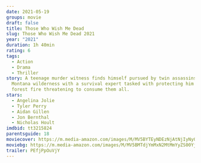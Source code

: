 ```yaml
---
date: 2021-05-19
groups: movie
draft: false
title: Those Who Wish Me Dead
slug: Those Who Wish Me Dead 2021
year: "2021"
duration: 1h 40min
rating: 6
tags:
  - Action
  - Drama
  - Thriller
story: A teenage murder witness finds himself pursued by twin assassins in the
  Montana wilderness with a survival expert tasked with protecting him -- and a
  forest fire threatening to consume them all.
stars:
  - Angelina Jolie
  - Tyler Perry
  - Aidan Gillen
  - Jon Bernthal
  - Nicholas Hoult
imdbid: tt3215824
parentsguide: 18
moviecover: https://m.media-amazon.com/images/M/MV5BYTEyNDEzNjAtNjIyNy00ZGYxLWJjNDYtNTJhM2JhYjIxYTBmXkEyXkFqcGdeQXVyMTEyMjM2NDc2._V1_FMjpg_UX1012_.jpg
moviebg: https://m.media-amazon.com/images/M/MV5BMTdjYmMxN2MtMmYyZS00YjhjLWI3MGUtZjMyZDkxNDUwYjVjXkEyXkFqcGdeQXVyMjc4NjYwMjM@._V1_FMjpg_UX1280_.jpg
trailer: PEfjPpOuVjY
---
```

